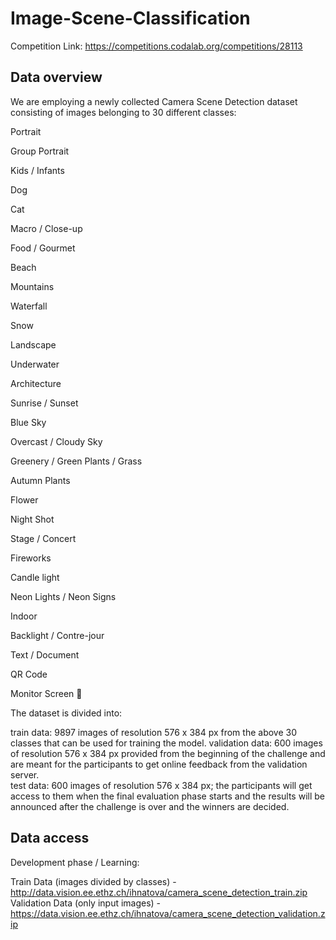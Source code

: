 # Image-Scene-Classification

Competition Link: https://competitions.codalab.org/competitions/28113

## Data overview
We are employing a newly collected Camera Scene Detection dataset consisting of images belonging to 30 different classes:

Portrait

Group Portrait

Kids / Infants

Dog

Cat

Macro / Close-up

Food / Gourmet

Beach

Mountains

Waterfall

Snow

Landscape

Underwater

Architecture

Sunrise / Sunset

Blue Sky

Overcast / Cloudy Sky

Greenery / Green Plants / Grass

Autumn Plants

Flower

Night Shot

Stage / Concert

Fireworks

Candle light

Neon Lights / Neon Signs

Indoor

Backlight / Contre-jour

Text / Document

QR Code

Monitor Screen


The dataset is divided into:

train data: 9897 images of resolution 576 x 384 px from the above 30 classes that can be used for training the model.
validation data: 600 images of resolution 576 x 384 px provided from the beginning of the challenge and are meant for the participants to get online feedback from the validation server.<br>
test data: 600 images of resolution 576 x 384 px; the participants will get access to them when the final evaluation phase starts and the results will be announced after the challenge is over and the winners are decided.

## Data access
Development phase / Learning:

Train Data (images divided by classes) - http://data.vision.ee.ethz.ch/ihnatova/camera_scene_detection_train.zip <br>
Validation Data (only input images) - https://data.vision.ee.ethz.ch/ihnatova/camera_scene_detection_validation.zip
